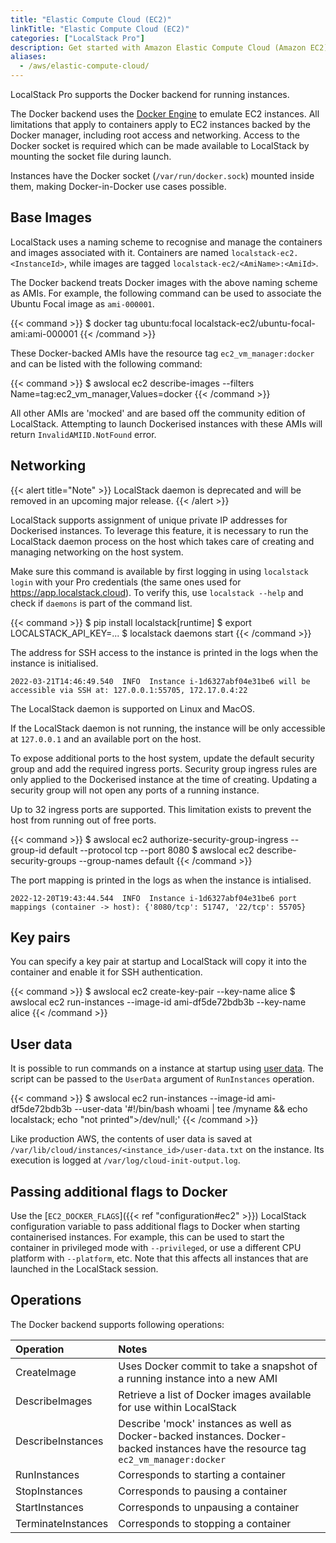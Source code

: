 ```yaml
---
title: "Elastic Compute Cloud (EC2)"
linkTitle: "Elastic Compute Cloud (EC2)"
categories: ["LocalStack Pro"]
description: Get started with Amazon Elastic Compute Cloud (Amazon EC2) on LocalStack
aliases:
  - /aws/elastic-compute-cloud/
---
```


LocalStack Pro supports the Docker backend for running instances.

The Docker backend uses the [Docker Engine](https://docs.docker.com/engine/) to emulate EC2 instances.
All limitations that apply to containers apply to EC2 instances backed by the Docker manager, including root access and networking.
Access to the Docker socket is required which can be made available to LocalStack by mounting the socket file during launch.

Instances have the Docker socket (`/var/run/docker.sock`) mounted inside them, making Docker-in-Docker use cases possible.


## Base Images

LocalStack uses a naming scheme to recognise and manage the containers and images associated with it.
Containers are named `localstack-ec2.<InstanceId>`, while images are tagged `localstack-ec2/<AmiName>:<AmiId>`.

The Docker backend treats Docker images with the above naming scheme as AMIs.
For example, the following command can be used to associate the Ubuntu Focal image as `ami-000001`.

{{< command >}}
$ docker tag ubuntu:focal localstack-ec2/ubuntu-focal-ami:ami-000001
{{< /command >}}

These Docker-backed AMIs have the resource tag `ec2_vm_manager:docker` and can be listed with the following command:

{{< command >}}
$ awslocal ec2 describe-images --filters Name=tag:ec2_vm_manager,Values=docker
{{< /command >}}

All other AMIs are 'mocked' and are based off the community edition of LocalStack.
Attempting to launch Dockerised instances with these AMIs will return `InvalidAMIID.NotFound` error.


## Networking

{{< alert title="Note" >}}
LocalStack daemon is deprecated and will be removed in an upcoming major release.
{{< /alert >}}

LocalStack supports assignment of unique private IP addresses for Dockerised instances.
To leverage this feature, it is necessary to run the LocalStack daemon process on the host which takes care of creating and managing networking on the host system.

Make sure this command is available by first logging in using `localstack login` with your Pro credentials (the same ones used for <https://app.localstack.cloud>).
To verify this, use `localstack --help` and check if `daemons` is part of the command list.

{{< command >}}
$ pip install localstack[runtime]
$ export LOCALSTACK_API_KEY=...
$ localstack daemons start
{{< /command >}}

The address for SSH access to the instance is printed in the logs when the instance is initialised.

```plaintext
2022-03-21T14:46:49.540  INFO  Instance i-1d6327abf04e31be6 will be accessible via SSH at: 127.0.0.1:55705, 172.17.0.4:22
```

The LocalStack daemon is supported on Linux and MacOS.

If the LocalStack daemon is not running, the instance will be only accessible at `127.0.0.1` and an available port on the host.

To expose additional ports to the host system, update the default security group and add the required ingress ports.
Security group ingress rules are only applied to the Dockerised instance at the time of creating.
Updating a security group will not open any ports of a running instance.

Up to 32 ingress ports are supported.
This limitation exists to prevent the host from running out of free ports.

{{< command >}}
$ awslocal ec2 authorize-security-group-ingress --group-id default --protocol tcp --port 8080
$ awslocal ec2 describe-security-groups --group-names default
{{< /command >}}

The port mapping is printed in the logs as when the instance is intialised.

```plaintext
2022-12-20T19:43:44.544  INFO  Instance i-1d6327abf04e31be6 port mappings (container -> host): {'8080/tcp': 51747, '22/tcp': 55705}
```


## Key pairs

You can specify a key pair at startup and LocalStack will copy it into the container and enable it for SSH authentication.

{{< command >}}
$ awslocal ec2 create-key-pair --key-name alice
$ awslocal ec2 run-instances --image-id ami-df5de72bdb3b --key-name alice
{{< /command >}}


## User data

It is possible to run commands on a instance at startup using [user data](https://docs.aws.amazon.com/AWSEC2/latest/UserGuide/user-data.html).
The script can be passed to the `UserData` argument of `RunInstances` operation.

{{< command >}}
$ awslocal ec2 run-instances --image-id ami-df5de72bdb3b --user-data '#!/bin/bash
    whoami | tee /myname && echo localstack; echo "not printed">/dev/null;'
{{< /command >}}

Like production AWS, the contents of user data is saved at `/var/lib/cloud/instances/<instance_id>/user-data.txt` on the instance.
Its execution is logged at `/var/log/cloud-init-output.log`.


## Passing additional flags to Docker

Use the [`EC2_DOCKER_FLAGS`]({{< ref "configuration#ec2" >}}) LocalStack configuration variable to pass additional flags to Docker when starting containerised instances.
For example, this can be used to start the container in privileged mode with `--privileged`, or use a different CPU platform with `--platform`, etc.
Note that this affects all instances that are launched in the LocalStack session.


## Operations

The Docker backend supports following operations:

| Operation | Notes |
|:----------|:------|
| CreateImage | Uses Docker commit to take a snapshot of a running instance into a new AMI |
| DescribeImages | Retrieve a list of Docker images available for use within LocalStack |
| DescribeInstances | Describe 'mock' instances as well as Docker-backed instances. Docker-backed instances have the resource tag `ec2_vm_manager:docker` |
| RunInstances | Corresponds to starting a container |
| StopInstances | Corresponds to pausing a container |
| StartInstances | Corresponds to unpausing a container |
| TerminateInstances | Corresponds to stopping a container |
